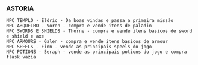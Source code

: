 ### ASTORIA
    NPC TEMPLO - Eldric - Da boas vindas e passa a primeira missão
    NPC ARQUEIRO - Voren - compra e vende itens de paladin
    NPC SWORDS E SHIELDS - Thorne - compra e vende itens basicos de sword e shield e axe
    NPC ARMOURS - Galen - compra e vende itens basicos de armour 
    NPC SPEELS - Finn - vende as principais speels do jogo
    NPC POTIONS - Seraph - vende as principais potions do jogo e compra flask vazia
    